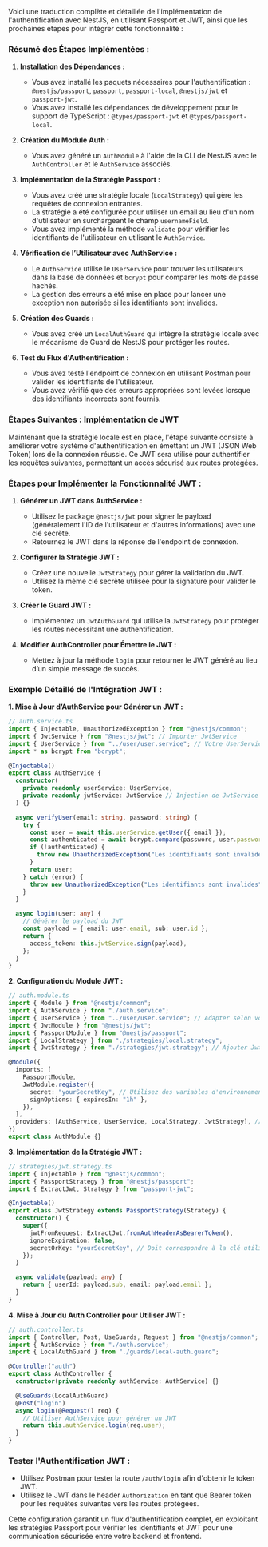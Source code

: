 Voici une traduction complète et détaillée de l'implémentation de l'authentification avec NestJS, en utilisant Passport et JWT, ainsi que les prochaines étapes pour intégrer cette fonctionnalité :

### **Résumé des Étapes Implémentées :**

1. **Installation des Dépendances :**

   - Vous avez installé les paquets nécessaires pour l'authentification : `@nestjs/passport`, `passport`, `passport-local`, `@nestjs/jwt` et `passport-jwt`.
   - Vous avez installé les dépendances de développement pour le support de TypeScript : `@types/passport-jwt` et `@types/passport-local`.

2. **Création du Module Auth :**

   - Vous avez généré un `AuthModule` à l'aide de la CLI de NestJS avec le `AuthController` et le `AuthService` associés.

3. **Implémentation de la Stratégie Passport :**

   - Vous avez créé une stratégie locale (`LocalStrategy`) qui gère les requêtes de connexion entrantes.
   - La stratégie a été configurée pour utiliser un email au lieu d'un nom d'utilisateur en surchargeant le champ `usernameField`.
   - Vous avez implémenté la méthode `validate` pour vérifier les identifiants de l'utilisateur en utilisant le `AuthService`.

4. **Vérification de l’Utilisateur avec AuthService :**

   - Le `AuthService` utilise le `UserService` pour trouver les utilisateurs dans la base de données et `bcrypt` pour comparer les mots de passe hachés.
   - La gestion des erreurs a été mise en place pour lancer une exception non autorisée si les identifiants sont invalides.

5. **Création des Guards :**

   - Vous avez créé un `LocalAuthGuard` qui intègre la stratégie locale avec le mécanisme de Guard de NestJS pour protéger les routes.

6. **Test du Flux d'Authentification :**
   - Vous avez testé l'endpoint de connexion en utilisant Postman pour valider les identifiants de l'utilisateur.
   - Vous avez vérifié que des erreurs appropriées sont levées lorsque des identifiants incorrects sont fournis.

### **Étapes Suivantes : Implémentation de JWT**

Maintenant que la stratégie locale est en place, l'étape suivante consiste à améliorer votre système d'authentification en émettant un JWT (JSON Web Token) lors de la connexion réussie. Ce JWT sera utilisé pour authentifier les requêtes suivantes, permettant un accès sécurisé aux routes protégées.

### **Étapes pour Implémenter la Fonctionnalité JWT :**

1. **Générer un JWT dans AuthService :**

   - Utilisez le package `@nestjs/jwt` pour signer le payload (généralement l'ID de l'utilisateur et d'autres informations) avec une clé secrète.
   - Retournez le JWT dans la réponse de l'endpoint de connexion.

2. **Configurer la Stratégie JWT :**

   - Créez une nouvelle `JwtStrategy` pour gérer la validation du JWT.
   - Utilisez la même clé secrète utilisée pour la signature pour valider le token.

3. **Créer le Guard JWT :**

   - Implémentez un `JwtAuthGuard` qui utilise la `JwtStrategy` pour protéger les routes nécessitant une authentification.

4. **Modifier AuthController pour Émettre le JWT :**
   - Mettez à jour la méthode `login` pour retourner le JWT généré au lieu d’un simple message de succès.

### **Exemple Détaillé de l'Intégration JWT :**

**1. Mise à Jour d’AuthService pour Générer un JWT :**

```typescript
// auth.service.ts
import { Injectable, UnauthorizedException } from "@nestjs/common";
import { JwtService } from "@nestjs/jwt"; // Importer JwtService
import { UserService } from "../user/user.service"; // Votre UserService
import * as bcrypt from "bcrypt";

@Injectable()
export class AuthService {
  constructor(
    private readonly userService: UserService,
    private readonly jwtService: JwtService // Injection de JwtService
  ) {}

  async verifyUser(email: string, password: string) {
    try {
      const user = await this.userService.getUser({ email });
      const authenticated = await bcrypt.compare(password, user.password);
      if (!authenticated) {
        throw new UnauthorizedException("Les identifiants sont invalides");
      }
      return user;
    } catch (error) {
      throw new UnauthorizedException("Les identifiants sont invalides");
    }
  }

  async login(user: any) {
    // Générer le payload du JWT
    const payload = { email: user.email, sub: user.id };
    return {
      access_token: this.jwtService.sign(payload),
    };
  }
}
```

**2. Configuration du Module JWT :**

```typescript
// auth.module.ts
import { Module } from "@nestjs/common";
import { AuthService } from "./auth.service";
import { UserService } from "../user/user.service"; // Adapter selon votre configuration
import { JwtModule } from "@nestjs/jwt";
import { PassportModule } from "@nestjs/passport";
import { LocalStrategy } from "./strategies/local.strategy";
import { JwtStrategy } from "./strategies/jwt.strategy"; // Ajouter JwtStrategy

@Module({
  imports: [
    PassportModule,
    JwtModule.register({
      secret: "yourSecretKey", // Utilisez des variables d'environnement en production
      signOptions: { expiresIn: "1h" },
    }),
  ],
  providers: [AuthService, UserService, LocalStrategy, JwtStrategy], // Ajouter JwtStrategy
})
export class AuthModule {}
```

**3. Implémentation de la Stratégie JWT :**

```typescript
// strategies/jwt.strategy.ts
import { Injectable } from "@nestjs/common";
import { PassportStrategy } from "@nestjs/passport";
import { ExtractJwt, Strategy } from "passport-jwt";

@Injectable()
export class JwtStrategy extends PassportStrategy(Strategy) {
  constructor() {
    super({
      jwtFromRequest: ExtractJwt.fromAuthHeaderAsBearerToken(),
      ignoreExpiration: false,
      secretOrKey: "yourSecretKey", // Doit correspondre à la clé utilisée pour signer
    });
  }

  async validate(payload: any) {
    return { userId: payload.sub, email: payload.email };
  }
}
```

**4. Mise à Jour du Auth Controller pour Utiliser JWT :**

```typescript
// auth.controller.ts
import { Controller, Post, UseGuards, Request } from "@nestjs/common";
import { AuthService } from "./auth.service";
import { LocalAuthGuard } from "./guards/local-auth.guard";

@Controller("auth")
export class AuthController {
  constructor(private readonly authService: AuthService) {}

  @UseGuards(LocalAuthGuard)
  @Post("login")
  async login(@Request() req) {
    // Utiliser AuthService pour générer un JWT
    return this.authService.login(req.user);
  }
}
```

### **Tester l'Authentification JWT :**

- Utilisez Postman pour tester la route `/auth/login` afin d'obtenir le token JWT.
- Utilisez le JWT dans le header `Authorization` en tant que Bearer token pour les requêtes suivantes vers les routes protégées.

Cette configuration garantit un flux d'authentification complet, en exploitant les stratégies Passport pour vérifier les identifiants et JWT pour une communication sécurisée entre votre backend et frontend.
